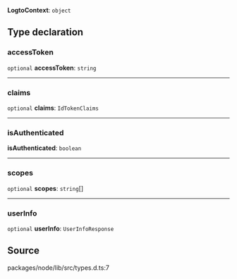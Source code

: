 **LogtoContext**: `object`

## Type declaration

### accessToken

`optional` **accessToken**: `string`

---

### claims

`optional` **claims**: `IdTokenClaims`

---

### isAuthenticated

**isAuthenticated**: `boolean`

---

### scopes

`optional` **scopes**: `string`[]

---

### userInfo

`optional` **userInfo**: `UserInfoResponse`

## Source

packages/node/lib/src/types.d.ts:7
